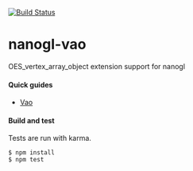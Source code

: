 [![Build Status](https://travis-ci.org/plepers/nanogl-vao.svg?branch=master)](https://travis-ci.org/plepers/nanogl-vao)


# nanogl-vao
OES_vertex_array_object extension support for nanogl

#### Quick guides

  - [Vao](docs/vao.md)


#### Build and test

Tests are run with karma.

```
$ npm install
$ npm test
```
